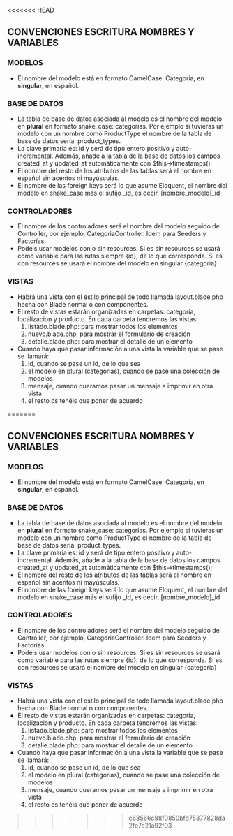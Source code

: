 <<<<<<< HEAD
## CONVENCIONES ESCRITURA NOMBRES Y VARIABLES

### MODELOS
- El nombre del modelo está en formato CamelCase: Categoria, en **singular**, en español.

### BASE DE DATOS
- La tabla de base de datos asociada al modelo es el nombre del modelo en **plural** en 
formato snake_case: categorias. Por ejemplo si tuvieras un modelo con un nombre como 
ProductType el nombre de la tabla de base de datos sería: product_types.
- La clave primaria es: id y será de tipo entero positivo y auto-incremental.
Además, añade a la tabla de la base de datos los campos created_at y updated_at automáticamente con $this->timestamps();
- El nombre del resto de los atributos de las tablas será el nombre en español sin acentos ni mayúsculas.
- El nombre de las foreign keys será lo que asume Eloquent, el nombre del modelo en snake_case más el sufijo _id, es decir, [nombre_modelo]_id 

### CONTROLADORES
- El nombre de los controladores será el nombre del modelo seguido de Controller, por ejemplo, CategoriaController. Idem para Seeders y Factorías.
- Podéis usar modelos con o sin resources. Si es sin resources se usará como variable para las rutas siempre {id}, de lo que corresponda. Si es con resources se usará el nombre del modelo en singular {categoria}

### VISTAS
- Habrá una vista con el estilo principal de todo llamada layout.blade.php hecha con Blade normal o con componentes.
- El resto de vistas estarán organizadas en carpetas: categoria, localizacion y producto. En cada carpeta tendremos las vistas:
    1. listado.blade.php: para mostrar todos los elementos
    2. nuevo.blade.php: para mostrar el formulario de creación
    3. detalle.blade.php: para mostrar el detalle de un elemento
- Cuando haya que pasar información a una vista la variable que se pase se llamará:
    1. id, cuando se pase un id, de lo que sea
    2. el modelo en plural (categorias), cuando se pase una colección de modelos
    3. mensaje, cuando queramos pasar un mensaje a imprimir en otra vista
    4. el resto os tenéis que poner de acuerdo


=======
## CONVENCIONES ESCRITURA NOMBRES Y VARIABLES

### MODELOS
- El nombre del modelo está en formato CamelCase: Categoria, en **singular**, en español.

### BASE DE DATOS
- La tabla de base de datos asociada al modelo es el nombre del modelo en **plural** en 
formato snake_case: categorias. Por ejemplo si tuvieras un modelo con un nombre como 
ProductType el nombre de la tabla de base de datos sería: product_types.
- La clave primaria es: id y será de tipo entero positivo y auto-incremental.
Además, añade a la tabla de la base de datos los campos created_at y updated_at automáticamente con $this->timestamps();
- El nombre del resto de los atributos de las tablas será el nombre en español sin acentos ni mayúsculas.
- El nombre de las foreign keys será lo que asume Eloquent, el nombre del modelo en snake_case más el sufijo _id, es decir, [nombre_modelo]_id 

### CONTROLADORES
- El nombre de los controladores será el nombre del modelo seguido de Controller, por ejemplo, CategoriaController. Idem para Seeders y Factorías.
- Podéis usar modelos con o sin resources. Si es sin resources se usará como variable para las rutas siempre {id}, de lo que corresponda. Si es con resources se usará el nombre del modelo en singular {categoria}

### VISTAS
- Habrá una vista con el estilo principal de todo llamada layout.blade.php hecha con Blade normal o con componentes.
- El resto de vistas estarán organizadas en carpetas: categoria, localizacion y producto. En cada carpeta tendremos las vistas:
    1. listado.blade.php: para mostrar todos los elementos
    2. nuevo.blade.php: para mostrar el formulario de creación
    3. detalle.blade.php: para mostrar el detalle de un elemento
- Cuando haya que pasar información a una vista la variable que se pase se llamará:
    1. id, cuando se pase un id, de lo que sea
    2. el modelo en plural (categorias), cuando se pase una colección de modelos
    3. mensaje, cuando queramos pasar un mensaje a imprimir en otra vista
    4. el resto os tenéis que poner de acuerdo


>>>>>>> c68566c88f0850bfd75377828da2fe7e21a92f03
    